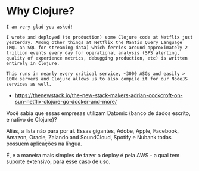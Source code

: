 # Why Clojure?

```
I am very glad you asked!

I wrote and deployed (to production) some Clojure code at Netflix just yesterday. Among other things at Netflix the Mantis Query Language (MQL an SQL for streaming data) which ferries around approximately 2 trillion events every day for operational analysis (SPS alerting, quality of experience metrics, debugging production, etc) is written entirely in Clojure.

This runs in nearly every critical service, ~3000 ASGs and easily > 100k servers and Clojure allows us to also compile it for our NodeJS services as well. 
```

- https://thenewstack.io/the-new-stack-makers-adrian-cockcroft-on-sun-netflix-clojure-go-docker-and-more/

Você sabia que essas empresas utilizam Datomic (banco de dados escrito, e nativo de Clojure)?



Aliás, a lista não para por aí. Essas gigantes, Adobe, Apple, Facebook, Amazon, Oracle, Zalando and SoundCloud, Spotify e Nubank todas possuem aplicações na língua.



É, e a maneira mais simples de fazer o deploy é pela AWS - a qual tem suporte extensivo, para esse caso de uso.





